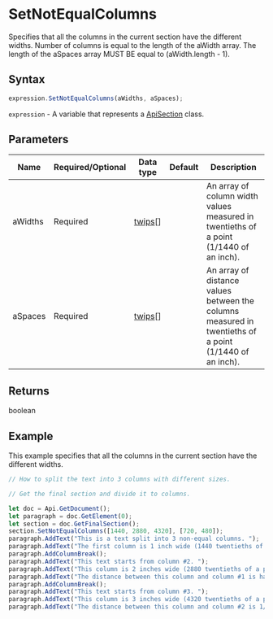 # SetNotEqualColumns

Specifies that all the columns in the current section have the different widths. Number of columns is equal 
to the length of the aWidth array. The length of the aSpaces array MUST BE equal to (aWidth.length - 1).

## Syntax

```javascript
expression.SetNotEqualColumns(aWidths, aSpaces);
```

`expression` - A variable that represents a [ApiSection](../ApiSection.md) class.

## Parameters

| **Name** | **Required/Optional** | **Data type** | **Default** | **Description** |
| ------------- | ------------- | ------------- | ------------- | ------------- |
| aWidths | Required | [twips](../../Enumeration/twips.md)[] |  | An array of column width values measured in twentieths of a point (1/1440 of an inch). |
| aSpaces | Required | [twips](../../Enumeration/twips.md)[] |  | An array of distance values between the columns measured in twentieths of a point (1/1440 of an inch). |

## Returns

boolean

## Example

This example specifies that all the columns in the current section have the different widths.

```javascript editor-docx
// How to split the text into 3 columns with different sizes.

// Get the final section and divide it to columns.

let doc = Api.GetDocument();
let paragraph = doc.GetElement(0);
let section = doc.GetFinalSection();
section.SetNotEqualColumns([1440, 2880, 4320], [720, 480]);
paragraph.AddText("This is a text split into 3 non-equal columns. ");
paragraph.AddText("The first column is 1 inch wide (1440 twentieths of a point).");
paragraph.AddColumnBreak();
paragraph.AddText("This text starts from column #2. ");
paragraph.AddText("This column is 2 inches wide (2880 twentieths of a point). ");
paragraph.AddText("The distance between this column and column #1 is half an inch (720 twentieths of a point).");
paragraph.AddColumnBreak();
paragraph.AddText("This text starts from column #3. ");
paragraph.AddText("This column is 3 inches wide (4320 twentieths of a point). ");
paragraph.AddText("The distance between this column and column #2 is 1/3 of an inch (480 twentieths of a point).");
```
